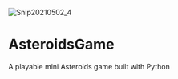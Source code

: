 ![Snip20210502_4](https://user-images.githubusercontent.com/83557326/116829667-d641af00-ab59-11eb-9ab6-f243357b5bb4.png)
# AsteroidsGame
A playable mini Asteroids game built with Python
